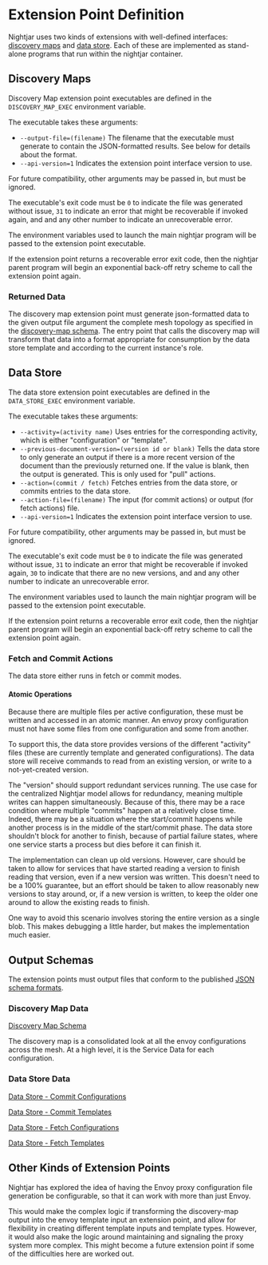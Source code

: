 # Extension Point Definition

Nightjar uses two kinds of extensions with well-defined interfaces: [discovery maps](#discovery-maps) and [data store](#data-store).  Each of these are implemented as stand-alone programs that run within the nightjar container.

## Discovery Maps

Discovery Map extension point executables are defined in the `DISCOVERY_MAP_EXEC` environment variable.

The executable takes these arguments:

* `--output-file=(filename)` The filename that the executable must generate to contain the JSON-formatted results.  See below for details about the format.
* `--api-version=1` Indicates the extension point interface version to use.

For future compatibility, other arguments may be passed in, but must be ignored.

The executable's exit code must be `0` to indicate the file was generated without issue, `31` to indicate an error that might be recoverable if invoked again, and and any other number to indicate an unrecoverable error.

The environment variables used to launch the main nightjar program will be passed to the extension point executable.

If the extension point returns a recoverable error exit code, then the nightjar parent program will begin an exponential back-off retry scheme to call the extension point again.


### Returned Data

The discovery map extension point must generate json-formatted data to the given output file argument the complete mesh topology as specified in the [discovery-map schema](../schema/discovery-map-schema.yaml).  The entry point that calls the discovery map will transform that data into a format appropriate for consumption by the data store template and according to the current instance's role.


## Data Store

The data store extension point executables are defined in the `DATA_STORE_EXEC` environment variable.

The executable takes these arguments:

* `--activity=(activity name)` Uses entries for the corresponding activity, which is either "configuration" or "template".
* `--previous-document-version=(version id or blank)` Tells the data store to only generate an output if there is a more recent version of the document than the previously returned one.  If the value is blank, then the output is generated.  This is only used for "pull" actions.
* `--action=(commit / fetch)` Fetches entries from the data store, or commits entries to the data store.
* `--action-file=(filename)`  The input (for commit actions) or output (for fetch actions) file.
* `--api-version=1` Indicates the extension point interface version to use.

For future compatibility, other arguments may be passed in, but must be ignored.

The executable's exit code must be `0` to indicate the file was generated without issue, `31` to indicate an error that might be recoverable if invoked again, `30` to indicate that there are no new versions, and and any other number to indicate an unrecoverable error.

The environment variables used to launch the main nightjar program will be passed to the extension point executable.

If the extension point returns a recoverable error exit code, then the nightjar parent program will begin an exponential back-off retry scheme to call the extension point again.

### Fetch and Commit Actions

The data store either runs in fetch or commit modes.

#### Atomic Operations

Because there are multiple files per active configuration, these must be written and accessed in an atomic manner.  An envoy proxy configuration must not have some files from one configuration and some from another.

To support this, the data store provides versions of the different "activity" files (these are currently template and generated configurations).  The data store will receive commands to read from an existing version, or write to a not-yet-created version.

The "version" should support redundant services running.  The use case for the centralized Nightjar model allows for redundancy, meaning multiple writes can happen simultaneously.  Because of this, there may be a race condition where multiple "commits" happen at a relatively close time.  Indeed, there may be a situation where the start/commit happens while another process is in the middle of the start/commit phase.  The data store shouldn't block for another to finish, because of partial failure states, where one service starts a process but dies before it can finish it.

The implementation can clean up old versions.  However, care should be taken to allow for services that have started reading a version to finish reading that version, even if a new version was written.  This doesn't need to be a 100% guarantee, but an effort should be taken to allow reasonably new versions to stay around, or, if a new version is written, to keep the older one around to allow the existing reads to finish.

One way to avoid this scenario involves storing the entire version as a single blob.  This makes debugging a little harder, but makes the implementation much easier.


## Output Schemas

The extension points must output files that conform to the published [JSON schema formats](../schema).

### Discovery Map Data

[Discovery Map Schema](../schema/discovery-map-schema.yaml)

The discovery map is a consolidated look at all the envoy configurations across the mesh.  At a high level, it is the Service Data for each configuration.

### Data Store Data

[Data Store - Commit Configurations](../schema/commit-configuration-data-store-schema.yaml)

[Data Store - Commit Templates](../schema/commit-template-data-store-schema.yaml)

[Data Store - Fetch Configurations](../schema/fetched-configuration-data-store-schema.yaml)

[Data Store - Fetch Templates](../schema/fetched-template-data-store-schema.yaml)


## Other Kinds of Extension Points

Nightjar has explored the idea of having the Envoy proxy configuration file generation be configurable, so that it can work with more than just Envoy.

This would make the complex logic if transforming the discovery-map output into the envoy template input an extension point, and allow for flexibility in creating different template inputs and template types.  However, it would also make the logic around maintaining and signaling the proxy system more complex.  This might become a future extension point if some of the difficulties here are worked out.
